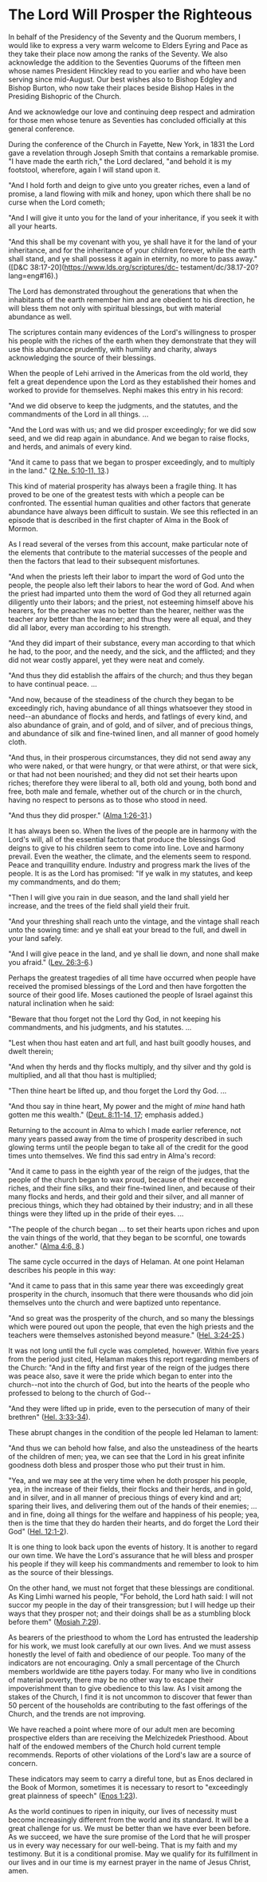 # The Lord Will Prosper the Righteous

In behalf of the Presidency of the Seventy and the Quorum members, I would
like to express a very warm welcome to Elders Eyring and Pace as they take
their place now among the ranks of the Seventy. We also acknowledge the
addition to the Seventies Quorums of the fifteen men whose names President
Hinckley read to you earlier and who have been serving since mid-August. Our
best wishes also to Bishop Edgley and Bishop Burton, who now take their places
beside Bishop Hales in the Presiding Bishopric of the Church.

And we acknowledge our love and continuing deep respect and admiration for
those men whose tenure as Seventies has concluded officially at this general
conference.

During the conference of the Church in Fayette, New York, in 1831 the Lord
gave a revelation through Joseph Smith that contains a remarkable promise. "I
have made the earth rich," the Lord declared, "and behold it is my footstool,
wherefore, again I will stand upon it.

"And I hold forth and deign to give unto you greater riches, even a land of
promise, a land flowing with milk and honey, upon which there shall be no
curse when the Lord cometh;

"And I will give it unto you for the land of your inheritance, if you seek it
with all your hearts.

"And this shall be my covenant with you, ye shall have it for the land of your
inheritance, and for the inheritance of your children forever, while the earth
shall stand, and ye shall possess it again in eternity, no more to pass away."
([D&amp;C 38:17-20](https://www.lds.org/scriptures/dc-
testament/dc/38.17-20?lang=eng#16).)

The Lord has demonstrated throughout the generations that when the inhabitants
of the earth remember him and are obedient to his direction, he will bless
them not only with spiritual blessings, but with material abundance as well.

The scriptures contain many evidences of the Lord's willingness to prosper his
people with the riches of the earth when they demonstrate that they will use
this abundance prudently, with humility and charity, always acknowledging the
source of their blessings.

When the people of Lehi arrived in the Americas from the old world, they felt
a great dependence upon the Lord as they established their homes and worked to
provide for themselves. Nephi makes this entry in his record:

"And we did observe to keep the judgments, and the statutes, and the
commandments of the Lord in all things. ...

"And the Lord was with us; and we did prosper exceedingly; for we did sow
seed, and we did reap again in abundance. And we began to raise flocks, and
herds, and animals of every kind.

"And it came to pass that we began to prosper exceedingly, and to multiply in
the land." ([2 Ne. 5:10-11,
13](https://www.lds.org/scriptures/bofm/2-ne/5.10-11%2C13?lang=eng#9).)

This kind of material prosperity has always been a fragile thing. It has
proved to be one of the greatest tests with which a people can be confronted.
The essential human qualities and other factors that generate abundance have
always been difficult to sustain. We see this reflected in an episode that is
described in the first chapter of Alma in the Book of Mormon.

As I read several of the verses from this account, make particular note of the
elements that contribute to the material successes of the people and then the
factors that lead to their subsequent misfortunes.

"And when the priests left their labor to impart the word of God unto the
people, the people also left their labors to hear the word of God. And when
the priest had imparted unto them the word of God they all returned again
diligently unto their labors; and the priest, not esteeming himself above his
hearers, for the preacher was no better than the hearer, neither was the
teacher any better than the learner; and thus they were all equal, and they
did all labor, every man according to his strength.

"And they did impart of their substance, every man according to that which he
had, to the poor, and the needy, and the sick, and the afflicted; and they did
not wear costly apparel, yet they were neat and comely.

"And thus they did establish the affairs of the church; and thus they began to
have continual peace. ...

"And now, because of the steadiness of the church they began to be exceedingly
rich, having abundance of all things whatsoever they stood in need--an
abundance of flocks and herds, and fatlings of every kind, and also abundance
of grain, and of gold, and of silver, and of precious things, and abundance of
silk and fine-twined linen, and all manner of good homely cloth.

"And thus, in their prosperous circumstances, they did not send away any who
were naked, or that were hungry, or that were athirst, or that were sick, or
that had not been nourished; and they did not set their hearts upon riches;
therefore they were liberal to all, both old and young, both bond and free,
both male and female, whether out of the church or in the church, having no
respect to persons as to those who stood in need.

"And thus they did prosper." ([Alma
1:26-31](https://www.lds.org/scriptures/bofm/alma/1.26-31?lang=eng#25).)

It has always been so. When the lives of the people are in harmony with the
Lord's will, all of the essential factors that produce the blessings God
deigns to give to his children seem to come into line. Love and harmony
prevail. Even the weather, the climate, and the elements seem to respond.
Peace and tranquillity endure. Industry and progress mark the lives of the
people. It is as the Lord has promised: "If ye walk in my statutes, and keep
my commandments, and do them;

"Then I will give you rain in due season, and the land shall yield her
increase, and the trees of the field shall yield their fruit.

"And your threshing shall reach unto the vintage, and the vintage shall reach
unto the sowing time: and ye shall eat your bread to the full, and dwell in
your land safely.

"And I will give peace in the land, and ye shall lie down, and none shall make
you afraid." ([Lev.
26:3-6](https://www.lds.org/scriptures/ot/lev/26.3-6?lang=eng#2).)

Perhaps the greatest tragedies of all time have occurred when people have
received the promised blessings of the Lord and then have forgotten the source
of their good life. Moses cautioned the people of Israel against this natural
inclination when he said:

"Beware that thou forget not the Lord thy God, in not keeping his
commandments, and his judgments, and his statutes. ...

"Lest when thou hast eaten and art full, and hast built goodly houses, and
dwelt therein;

"And when thy herds and thy flocks multiply, and thy silver and thy gold is
multiplied, and all that thou hast is multiplied;

"Then thine heart be lifted up, and thou forget the Lord thy God. ...

"And thou say in thine heart, My power and the might of _mine_ hand hath
gotten me this wealth." ([Deut. 8:11-14,
17](https://www.lds.org/scriptures/ot/deut/8.11-14%2C17?lang=eng#10); emphasis
added.)

Returning to the account in Alma to which I made earlier reference, not many
years passed away from the time of prosperity described in such glowing terms
until the people began to take all of the credit for the good times unto
themselves. We find this sad entry in Alma's record:

"And it came to pass in the eighth year of the reign of the judges, that the
people of the church began to wax proud, because of their exceeding riches,
and their fine silks, and their fine-twined linen, and because of their many
flocks and herds, and their gold and their silver, and all manner of precious
things, which they had obtained by their industry; and in all these things
were they lifted up in the pride of their eyes. ...

"The people of the church began ... to set their hearts upon riches and upon the
vain things of the world, that they began to be scornful, one towards
another." ([Alma 4:6,
8](https://www.lds.org/scriptures/bofm/alma/4.6%2C8?lang=eng#5).)

The same cycle occurred in the days of Helaman. At one point Helaman describes
his people in this way:

"And it came to pass that in this same year there was exceedingly great
prosperity in the church, insomuch that there were thousands who did join
themselves unto the church and were baptized unto repentance.

"And so great was the prosperity of the church, and so many the blessings
which were poured out upon the people, that even the high priests and the
teachers were themselves astonished beyond measure." ([Hel.
3:24-25](https://www.lds.org/scriptures/bofm/hel/3.24-25?lang=eng#23).)

It was not long until the full cycle was completed, however. Within five years
from the period just cited, Helaman makes this report regarding members of the
Church: "And in the fifty and first year of the reign of the judges there was
peace also, save it were the pride which began to enter into the church--not
into the church of God, but into the hearts of the people who professed to
belong to the church of God--

"And they were lifted up in pride, even to the persecution of many of their
brethren" ([Hel.
3:33-34](https://www.lds.org/scriptures/bofm/hel/3.33-34?lang=eng#32)).

These abrupt changes in the condition of the people led Helaman to lament:

"And thus we can behold how false, and also the unsteadiness of the hearts of
the children of men; yea, we can see that the Lord in his great infinite
goodness doth bless and prosper those who put their trust in him.

"Yea, and we may see at the very time when he doth prosper his people, yea, in
the increase of their fields, their flocks and their herds, and in gold, and
in silver, and in all manner of precious things of every kind and art; sparing
their lives, and delivering them out of the hands of their enemies; ... and in
fine, doing all things for the welfare and happiness of his people; yea, then
is the time that they do harden their hearts, and do forget the Lord their
God" ([Hel.
12:1-2](https://www.lds.org/scriptures/bofm/hel/12.1-2?lang=eng#0)).

It is one thing to look back upon the events of history. It is another to
regard our own time. We have the Lord's assurance that he will bless and
prosper his people if they will keep his commandments and remember to look to
him as the source of their blessings.

On the other hand, we must not forget that these blessings are conditional. As
King Limhi warned his people, "For behold, the Lord hath said: I will not
succor my people in the day of their transgression; but I will hedge up their
ways that they prosper not; and their doings shall be as a stumbling block
before them" ([Mosiah
7:29](https://www.lds.org/scriptures/bofm/mosiah/7.29?lang=eng#28)).

As bearers of the priesthood to whom the Lord has entrusted the leadership for
his work, we must look carefully at our own lives. And we must assess honestly
the level of faith and obedience of our people. Too many of the indicators are
not encouraging. Only a small percentage of the Church members worldwide are
tithe payers today. For many who live in conditions of material poverty, there
may be no other way to escape their impoverishment than to give obedience to
this law. As I visit among the stakes of the Church, I find it is not uncommon
to discover that fewer than 50 percent of the households are contributing to
the fast offerings of the Church, and the trends are not improving.

We have reached a point where more of our adult men are becoming prospective
elders than are receiving the Melchizedek Priesthood. About half of the
endowed members of the Church hold current temple recommends. Reports of other
violations of the Lord's law are a source of concern.

These indicators may seem to carry a direful tone, but as Enos declared in the
Book of Mormon, sometimes it is necessary to resort to "exceedingly great
plainness of speech" ([Enos
1:23](https://www.lds.org/scriptures/bofm/enos/1.23?lang=eng#22)).

As the world continues to ripen in iniquity, our lives of necessity must
become increasingly different from the world and its standard. It will be a
great challenge for us. We must be better than we have ever been before. As we
succeed, we have the sure promise of the Lord that he will prosper us in every
way necessary for our well-being. That is my faith and my testimony. But it is
a conditional promise. May we qualify for its fulfillment in our lives and in
our time is my earnest prayer in the name of Jesus Christ, amen.

